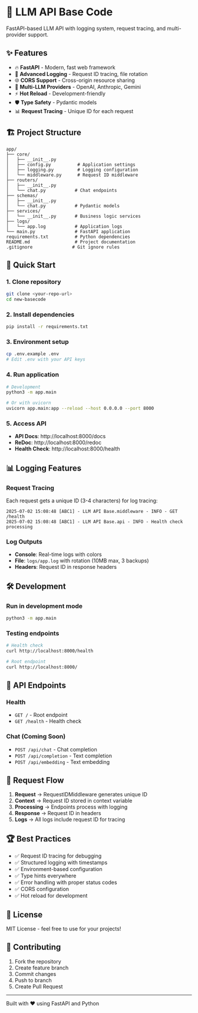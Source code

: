 # 🚀 LLM API Base Code

FastAPI-based LLM API with logging system, request tracing, and multi-provider support.

## ✨ Features

- 🔥 **FastAPI** - Modern, fast web framework
- 📝 **Advanced Logging** - Request ID tracing, file rotation
- 🌐 **CORS Support** - Cross-origin resource sharing
- 🔌 **Multi-LLM Providers** - OpenAI, Anthropic, Gemini
- ⚡ **Hot Reload** - Development-friendly
- 🛡️ **Type Safety** - Pydantic models
- 📊 **Request Tracing** - Unique ID for each request

## 🏗️ Project Structure

```
app/
├── core/
│   ├── __init__.py
│   ├── config.py          # Application settings
│   ├── logging.py         # Logging configuration
│   └── middleware.py      # Request ID middleware
├── routers/
│   ├── __init__.py
│   └── chat.py           # Chat endpoints
├── schemas/
│   ├── __init__.py
│   └── chat.py           # Pydantic models
├── services/
│   └── __init__.py       # Business logic services
├── logs/
│   └── app.log           # Application logs
└── main.py               # FastAPI application
requirements.txt          # Python dependencies
README.md                 # Project documentation
.gitignore               # Git ignore rules
```

## 🚀 Quick Start

### 1. Clone repository
```bash
git clone <your-repo-url>
cd new-basecode
```

### 2. Install dependencies
```bash
pip install -r requirements.txt
```

### 3. Environment setup
```bash
cp .env.example .env
# Edit .env with your API keys
```

### 4. Run application
```bash
# Development
python3 -m app.main

# Or with uvicorn
uvicorn app.main:app --reload --host 0.0.0.0 --port 8000
```

### 5. Access API
- **API Docs**: http://localhost:8000/docs
- **ReDoc**: http://localhost:8000/redoc
- **Health Check**: http://localhost:8000/health

## 📊 Logging Features

### Request Tracing
Each request gets a unique ID (3-4 characters) for log tracing:
```
2025-07-02 15:08:48 [ABC1] - LLM API Base.middleware - INFO - GET /health
2025-07-02 15:08:48 [ABC1] - LLM API Base.api - INFO - Health check processing
```

### Log Outputs
- **Console**: Real-time logs with colors
- **File**: `logs/app.log` with rotation (10MB max, 3 backups)
- **Headers**: Request ID in response headers

## 🛠️ Development

### Run in development mode
```bash
python3 -m app.main
```

### Testing endpoints
```bash
# Health check
curl http://localhost:8000/health

# Root endpoint
curl http://localhost:8000/
```

## 📁 API Endpoints

### Health
- `GET /` - Root endpoint
- `GET /health` - Health check

### Chat (Coming Soon)
- `POST /api/chat` - Chat completion
- `POST /api/completion` - Text completion
- `POST /api/embedding` - Text embedding

## 🔄 Request Flow

1. **Request** → RequestIDMiddleware generates unique ID
2. **Context** → Request ID stored in context variable
3. **Processing** → Endpoints process with logging
4. **Response** → Request ID in headers
5. **Logs** → All logs include request ID for tracing

## 🏆 Best Practices

- ✅ Request ID tracing for debugging
- ✅ Structured logging with timestamps
- ✅ Environment-based configuration
- ✅ Type hints everywhere
- ✅ Error handling with proper status codes
- ✅ CORS configuration
- ✅ Hot reload for development

## 📝 License

MIT License - feel free to use for your projects!

## 🤝 Contributing

1. Fork the repository
2. Create feature branch
3. Commit changes
4. Push to branch
5. Create Pull Request

---

Built with ❤️ using FastAPI and Python
